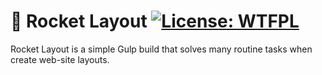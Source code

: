 # 🚀 Rocket Layout [![License: WTFPL](https://img.shields.io/badge/License-WTFPL-brightgreen.svg)](http://www.wtfpl.net/about/)
Rocket Layout is a simple Gulp build that solves many routine tasks when create web-site layouts.

